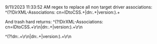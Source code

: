 9/11/2023 11:33:52 AM
regex to replace all non target driver associations:
^(?!DirXML-Associations: cn=IDtoCSS.+|dn:.+|version:).+

And trash hard returns:
^(?!DirXML-Associations: cn=IDtoCSS.+\r\n|dn:.+|version:).+\r\n

^(?!dn:.+\r\n|dn:.+|version:).+\r\n